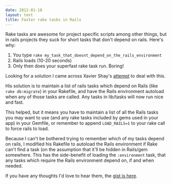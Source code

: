 ```yaml
---
date: 2012-01-10
layout: text
title: Faster rake tasks in Rails
---
```


Rake tasks are awesome for project specific scripts among other things, but in rails projects they suck for short tasks that don't depend on rails. Here's why:

1. You type `rake my_task_that_doesnt_depend_on_the_rails_environment`
2. Rails loads (10-20 seconds)
3. Only then does your superfast rake task run. Boring!

Looking for a solution I came across Xavier Shay's [attempt](http://rhnh.net/2010/09/07/speeding-up-rails-rake) to deal with this. 

His solution is to maintain a list of rails tasks which depend on Rails (like `rake db:migrate`) in your Rakefile, and have the Rails environment autoload when any of those tasks are called. Any tasks in lib/tasks will now run nice and fast.

This helped, but it means you have to maintain a list of all the Rails tasks you may want to use (and any rake tasks included by gems used in your app) in your Gemfile, or remember to append `LOAD_RAILS=1` to your rake call to force rails to load.

Because I can't be bothered trying to remember which of my tasks depend on rails, I modified his Rakefile to autoload the Rails environment if Rake can't find a task (on the assumption that it'll be hidden in Rails/gem somewhere. This has the side-benefit of loading the `:environment` task, that any tasks which require the Rails environment depend on, if and when needed.

If you have any thoughts I'd love to hear them, the [gist is here](https://gist.github.com/1584072).

<script src="https://gist.github.com/1584072.js?file=Rakefile"></script>



